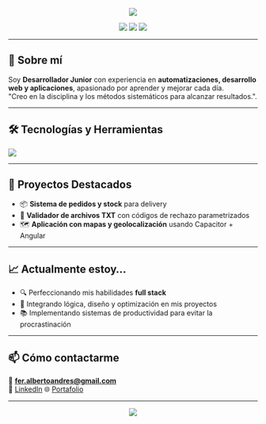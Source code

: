 <!-- Encabezado con banner -->
<p align="center">
  <img src="https://capsule-render.vercel.app/api?type=waving&color=0:0f9bff,100:004aad&height=180&section=header&text=¡Hola!%20Soy%20Alberto%20Fernández&fontSize=35&fontColor=ffffff&animation=fadeIn" />
</p>

<!-- Badges principales -->
<p align="center">
  <img src="https://img.shields.io/badge/Desarrollador%20Junior-💻-blue" />
  <img src="https://img.shields.io/badge/Full%20Stack-⚡-brightgreen" />
  <img src="https://img.shields.io/badge/Productividad-📈-orange" />
</p>

---

## 🌊 Sobre mí
Soy **Desarrollador Junior** con experiencia en **automatizaciones, desarrollo web y aplicaciones**, apasionado por aprender y mejorar cada día.  
"Creo en la disciplina y los métodos sistemáticos para alcanzar resultados.".

---

## 🛠️ Tecnologías y Herramientas
<p>
  <img src="https://skillicons.dev/icons?i=python,js,ts,nodejs,angular,firebase,html,css,git,oracle" />
</p>

---

## 📌 Proyectos Destacados
- 📦 **Sistema de pedidos y stock** para delivery  
- 📄 **Validador de archivos TXT** con códigos de rechazo parametrizados  
- 🗺️ **Aplicación con mapas y geolocalización** usando Capacitor + Angular  

---

## 📈 Actualmente estoy…
- 🔍 Perfeccionando mis habilidades **full stack**  
- 🎯 Integrando lógica, diseño y optimización en mis proyectos  
- 📚 Implementando sistemas de productividad para evitar la procrastinación  

---

## 📫 Cómo contactarme
📧 **fer.albertoandres@gmail.com**  
💼 [LinkedIn](https://www.linkedin.com/in/alberto-andres-fernandez-torres-025496222/)
🌐 [Portafolio](https://portafolio-production-ef76.up.railway.app/)

---

<p align="center">
  <img src="https://capsule-render.vercel.app/api?type=waving&color=0:0f9bff,100:004aad&height=120&section=footer" />
</p>

